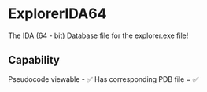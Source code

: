 # ExplorerIDA64
The IDA (64 - bit) Database file for the explorer.exe file!

## Capability
Pseudocode viewable - ✅
Has corresponding PDB file = ✅

